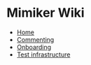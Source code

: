 # Mimiker Wiki

- [Home](https://github.com/cahirwpz/mimiker/wiki)
- [Commenting](https://github.com/cahirwpz/mimiker/wiki/commenting)
- [Onboarding](https://github.com/cahirwpz/mimiker/wiki/onboarding)
- [Test infrastructure](https://github.com/cahirwpz/mimiker/wiki/tests)

